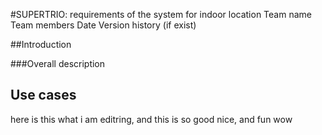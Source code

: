 #SUPERTRIO: requirements of the system for indoor location
Team name
Team members
Date
Version history (if exist)

##Introduction

###Overall description


## Use cases
here is this what i am editring, and this is so good nice, and fun wow
